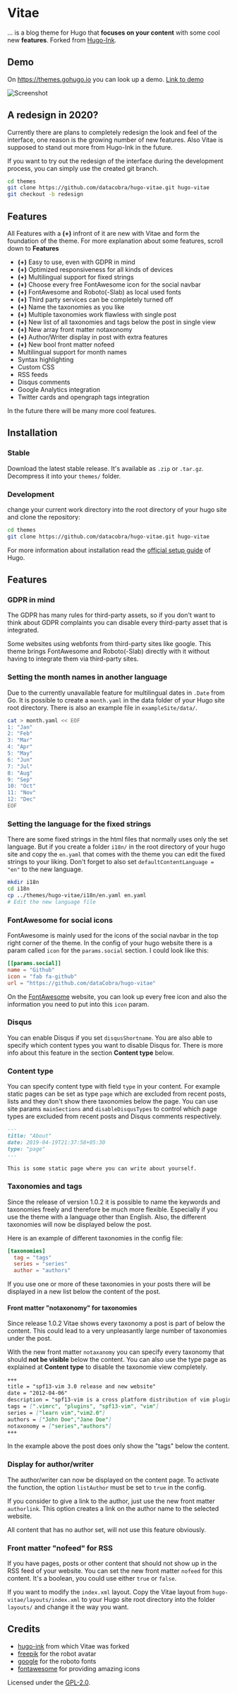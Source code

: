# Vitae
... is a blog theme for Hugo that **focuses on your content** with some cool new **features**.
Forked from  [Hugo-Ink](https://github.com/knadh/hugo-ink).

## Demo

On https://themes.gohugo.io you can look up a demo.
[Link to demo](https://themes.gohugo.io/theme/hugo-vitae/)

![Screenshot](https://raw.githubusercontent.com/dataCobra/hugo-vitae/master/images/screenshot.png)

## A redesign in 2020?

Currently there are plans to completely redesign the look and feel of the
interface, one reason is the growing number of new features. Also Vitae is
supposed to stand out more from Hugo-Ink in the future.

If you want to try out the redesign of the interface during the development
process, you can simply use the created git branch.

```sh
cd themes
git clone https://github.com/datacobra/hugo-vitae.git hugo-vitae
git checkout -b redesign
```

## Features

All Features with a **(+)** infront of it are new with Vitae and form the
foundation of the theme. For more explanation about some features, scroll down
to **Features**

* **(+)** Easy to use, even with GDPR in mind
* **(+)** Optimized responsiveness for all kinds of devices
* **(+)** Multilingual support for fixed strings
* **(+)** Choose every free FontAwesome icon for the social navbar
* **(+)** FontAwesome and Roboto(-Slab) as local used fonts
* **(+)** Third party services can be completely turned off
* **(+)** Name the taxonomies as you like
* **(+)** Multiple taxonomies work flawless with single post
* **(+)** New list of all taxonomies and tags below the post in single view
* **(+)** New array front matter notaxonomy
* **(+)** Author/Writer display in post with extra features
* **(+)** New bool front matter nofeed
* Multilingual support for month names
* Syntax highlighting
* Custom CSS
* RSS feeds
* Disqus comments
* Google Analytics integration
* Twitter cards and opengraph tags integration

In the future there will be many more cool features.

## Installation

### Stable

Download the latest stable release. It's available as `.zip` or `.tar.gz`.
Decompress it into your `themes/` folder.

### Development

change your current work directory into the root directory of your hugo site
and clone the repository:

```sh
cd themes
git clone https://github.com/datacobra/hugo-vitae.git hugo-vitae
```

For more information about installation read the
[official setup guide](https://gohugo.io/overview/installing/) of Hugo.

## Features

### GDPR in mind

The GDPR has many rules for third-party assets, so if you don't want to think
about GDPR complaints you can disable every third-party asset that is
integrated.

Some websites using webfonts from third-party sites like google. This theme
brings FontAwesome and Roboto(-Slab) directly with it without having to
integrate them via third-party sites.

### Setting the month names in another language

Due to the currently unavailable feature for multilingual dates in `.Date`
from Go. It is possible to create a `month.yaml` in the data folder of your
Hugo site root directory. There is also an example file in
`exampleSite/data/`.

```sh
cat > month.yaml << EOF
1: "Jan"
2: "Feb"
3: "Mar"
4: "Apr"
5: "May"
6: "Jun"
7: "Jul"
8: "Aug"
9: "Sep"
10: "Oct"
11: "Nov"
12: "Dec"
EOF
```

### Setting the language for the fixed strings

There are some fixed strings in the html files that normally uses only the set
language. But if you create a folder `i18n/` in the root directory of your
hugo site and copy the `en.yaml` that comes with the theme you can edit the
fixed strings to your liking. Don't forget to also set
`defaultContentLanguage = "en"` to the new language.

```sh
mkdir i18n
cd i18n
cp ../themes/hugo-vitae/i18n/en.yaml en.yaml
# Edit the new language file
```

### FontAwesome for social icons

FontAwesome is mainly used for the icons of the social navbar in the top right
corner of the theme. In the config of your hugo website there is a param
called `icon` for the `params.social` section. I could look like this:

```toml
[[params.social]]
name = "Github"
icon = "fab fa-github"
url = "https://github.com/dataCobra/hugo-vitae"
```

On the [FontAwesome](https://fontawesome.com) website, you can look up every
free icon and also the information you need to put into this `icon` param.

### Disqus

You can enable Disqus if you set `disqusShortname`. You are also able to
specify which content types you want to disable Disqus for. There is more info
about this feature in the section **Content type** below.

### Content type

You can specify content type with field `type` in your content. For example
static pages can be set as type `page` which are excluded from recent posts,
lists and they don't show there taxonomies below the page. You can use site
params `mainSections` and `disableDisqusTypes` to control which page types
are excluded from recent posts and Disqus comments respectively.

```md
---
title: "About"
date: 2019-04-19T21:37:58+05:30
type: "page"
---

This is some static page where you can write about yourself.
```

### Taxonomies and tags

Since the release of version 1.0.2 it is possible to name the keywords and
taxonomies freely and therefore be much more flexible. Especially if you use
the theme with a language other than English. Also, the different taxonomies
will now be displayed below the post.

Here is an example of different taxonomies in the config file:
```toml
[taxonomies]
  tag = "tags"
  series = "series"
  author = "authors"
```

If you use one or more of these taxonomies in your posts there will be
displayed in a new list below the content of the post.

#### Front matter "notaxonomy" for taxonomies

Since release 1.0.2 Vitae shows every taxonomy a post is part of below the
content. This could lead to a very unpleasantly large number of taxonomies
under the post.

With the new front matter `notaxanomy` you can specify every taxonomy that
should **not be visible** below the content. You can also use the type page
as explained at **Content type** to disable the taxonomie view completely.

```md
+++
title = "spf13-vim 3.0 release and new website"
date = "2012-04-06"
description = "spf13-vim is a cross platform distribution of vim plugins and resources for Vim."
tags = [".vimrc", "plugins", "spf13-vim", "vim"]
series = ["learn vim","vim2.0"]
authors = ["John Doe","Jane Doe"]
notaxonomy = ["series","authors"]
+++
```

In the example above the post does only show the "tags" below the content.

### Display for author/writer

The author/writer can now be displayed on the content page. To activate the
function, the option `listAuthor` must be set to `true` in the config.

If you consider to give a link to the author, just use the new front matter
`authorlink`. This option creates a link on the author name to the selected
website.

All content that has no author set, will not use this feature obviously.

### Front matter "nofeed" for RSS

If you have pages, posts or other content that should not show up in the RSS
feed of your website. You can set the new front matter `nofeed` for this
content. It's a boolean, you could use either `true` or `false`.

If you want to modify the `index.xml` layout. Copy the Vitae layout from
`hugo-vitae/layouts/index.xml` to your Hugo site root directory into the
folder `layouts/` and change it the way you want.

## Credits

* [hugo-ink](https://github.com/knadh/hugo-ink) from which Vitae was forked
* [freepik](https://www.freepik.com) for the robot avatar
* [google](https://fonts.google.com/specimen/Roboto) for the roboto fonts
* [fontawesome](https://fontawesome.com) for providing amazing icons

Licensed under the [GPL-2.0](https://raw.githubusercontent.com/dataCobra/hugo-vitae/master/LICENSE.md).
